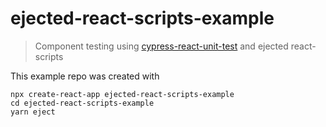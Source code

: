 # ejected-react-scripts-example
> Component testing using [cypress-react-unit-test](https://github.com/bahmutov/cypress-react-unit-test) and ejected react-scripts

This example repo was created with

```shell
npx create-react-app ejected-react-scripts-example
cd ejected-react-scripts-example
yarn eject
```
